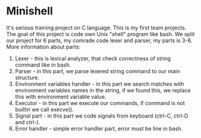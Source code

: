 # Minishell
It's serious training project on C language. This is my first team projects. The goal of this project is code own Unix "shell" program like bash. We split our project for 6 parts, my comrade code lexer and parser, my parts is 3-6. More information about parts: 
1) Lexer - this is lexical analyzer, that check correctness of string command like in bash.
2) Parser - in this part, we parse lexered string command to our main structure.
3) Environment variables handler - in this part we search matches with environment variables names in the string, if we found this, we replace this with environment variable value.
4) Executor - in this part we execute our commands, if command is not builtin we call execve().
5) Signal part - in this part we code signals from keyboard (ctrl-C, ctrl-D and ctrl-\).
6) Error handler - simple error handler part, error must be line in bash.
